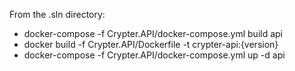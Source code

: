 From the .sln directory:
* docker-compose -f Crypter.API/docker-compose.yml build api
* docker build -f Crypter.API/Dockerfile -t crypter-api:\{version}
* docker-compose -f Crypter.API/docker-compose.yml up -d api